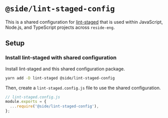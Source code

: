 # `@side/lint-staged-config`

This is a shared configuration for [lint-staged][lint-staged] that is used within JavaScript, Node.js, and TypeScript projects across `reside-eng`.

## Setup

### Install lint-staged with shared configuration

Install lint-staged and this shared configuration package.

```bash
yarn add -D lint-staged @side/lint-staged-config
```

Then, create a `lint-staged.config.js` file to use the shared configuration.

```js
// lint-staged.config.js
module.exports = {
  ...require('@side/lint-staged-config'),
};
```

[lint-staged]: https://github.com/okonet/lint-staged#readme 'lint-staged'
